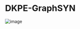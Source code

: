 # DKPE-GraphSYN
![image](https://github.com/daxuede/DKPE-GraphSYN/assets/105476569/cd854456-b984-46ab-bea9-32b24d448f12)


